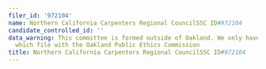 ```yaml
---
filer_id: '972104'
name: Northern California Carpenters Regional CouncilSSC ID#972104
candidate_controlled_id: ''
data_warning: This committee is formed outside of Oakland. We only have data on committees
  which file with the Oakland Public Ethics Commission
title: Northern California Carpenters Regional CouncilSSC ID#972104
---
```

